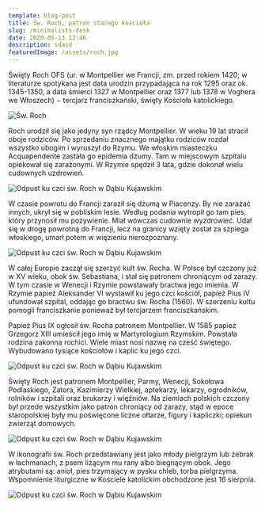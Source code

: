 ```yaml
---
template: blog-post
title: Św. Roch, patron starego kościoła
slug: /minimalists-desk
date: 2020-05-13 12:46
description: sdasd
featuredImage: /assets/roch.jpg
---
```


Święty Roch OFS (ur. w Montpellier we Francji, zm. przed rokiem 1420; w literaturze spotykana jest data urodzin przypadająca na rok 1295 oraz ok. 1345-1350, a data śmierci 1327 w Montpellier oraz 1377 lub 1378 w Voghera we Włoszech) − tercjarz franciszkański, święty Kościoła katolickiego.

![Św. Roch](/assets/roch2.jpg)

Roch urodził się jako jedyny syn rządcy Montpellier. W wieku 19 lat stracił oboje rodziców. Po sprzedaniu znacznego majątku rodziców rozdał wszystko ubogim i wyruszył do Rzymu. We włoskim miasteczku Acquapendente zastała go epidemia dżumy. Tam w miejscowym szpitalu opiekował się zarażonymi. W Rzymie spędził 3 lata, gdzie dokonał wielu cudownych uzdrowień.

![Odpust ku czci św. Roch w Dąbiu Kujawskim](/assets/d.jpg)

W czasie powrotu do Francji zaraził się dżumą w Piacenzy. By nie zarażać innych, ukrył się w pobliskim lesie. Według podania wytropił go tam pies, który przynosił mu pożywienie. Miał wówczas cudownie wyzdrowieć. Udał się w drogę powrotną do Francji, lecz na granicy wzięty został za szpiega włoskiego, umarł potem w więzieniu nierozpoznany.

![Odpust ku czci św. Roch w Dąbiu Kujawskim](/assets/e.jpg)

W całej Europie zaczął się szerzyć kult św. Rocha. W Polsce był czczony już w XV wieku, obok św. Sebastiana, i stał się patronem chroniącym od zarazy. W tym czasie w Wenecji i Rzymie powstawały bractwa jego imienia. W Rzymie papież Aleksander VI wystawił ku jego czci kościół, papież Pius IV ufundował szpital, oddając go bractwu św. Rocha (1560). W szerzeniu kultu pomogli franciszkanie ponieważ był tercjarzem franciszkańskim.

Papież Pius IX ogłosił św. Rocha patronem Montpellier. W 1585 papież Grzegorz XIII umieścił jego imię w Martyrologium Rzymskim. Powstała rodzina zakonna rochici. Wiele miast nosi nazwę na cześć świętego. Wybudowano tysiące kościołów i kaplic ku jego czci.

![Odpust ku czci św. Roch w Dąbiu Kujawskim](/assets/f.jpg)

Święty Roch jest patronem Montpellier, Parmy, Wenecji, Sokołowa Podlaskiego, Zatora, Kazimierzy Wielkiej, aptekarzy, lekarzy, ogrodników, rolników i szpitali oraz brukarzy i więźniów. Na ziemiach polskich czczony był przede wszystkim jako patron chroniący od zarazy, stąd w epoce staropolskiej były mu poświęcone liczne ołtarze, figury i kapliczki; opiekun zwierząt domowych.

![Odpust ku czci św. Roch w Dąbiu Kujawskim](/assets/g.jpg)

W ikonografii św. Roch przedstawiany jest jako młody pielgrzym lub żebrak w łachmanach, z psem liżącym mu rany albo biegnącym obok. Jego atrybutami są: anioł, pies trzymający w pysku chleb, torba pielgrzyma. Wspomnienie liturgiczne w Kościele katolickim obchodzone jest 16 sierpnia.

![Odpust ku czci św. Roch w Dąbiu Kujawskim](/assets/h.jpg)
